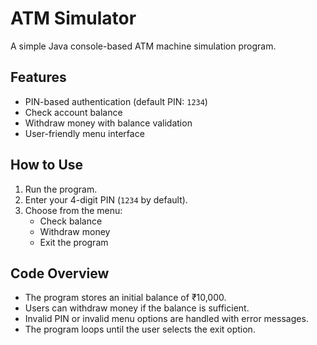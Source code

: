 # ATM Simulator

A simple Java console-based ATM machine simulation program.

## Features

- PIN-based authentication (default PIN: `1234`)
- Check account balance
- Withdraw money with balance validation
- User-friendly menu interface

## How to Use

1. Run the program.
2. Enter your 4-digit PIN (`1234` by default).
3. Choose from the menu:
    - Check balance
    - Withdraw money
    - Exit the program

## Code Overview

- The program stores an initial balance of ₹10,000.
- Users can withdraw money if the balance is sufficient.
- Invalid PIN or invalid menu options are handled with error messages.
- The program loops until the user selects the exit option.

